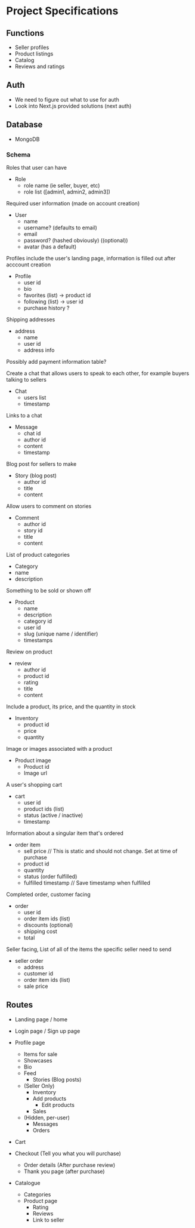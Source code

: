 # Project Specifications

## Functions
- Seller profiles
- Product listings
- Catalog
- Reviews and ratings

## Auth
- We need to figure out what to use for auth
- Look into Next.js provided solutions (next auth)

## Database
- MongoDB

### Schema

Roles that user can have
- Role
  - role name (ie seller, buyer, etc)
  - role list ([admin1, admin2, admin3])

<!-- Required stuff -->
Required user information (made on account creation)
- User
  - name
  - username? (defaults to email)
  - email
  - password? (hashed obviously) ((optional))
  - avatar (has a default)

<!-- Optional -->
Profiles include the user's landing page, information is filled out after acccount creation
- Profile
  - user id
  - bio
  - favorites (list) -> product id
  - following (list) -> user id
  - purchase history ?

Shipping addresses
- address
  - name
  - user id
  - address info

Possibly add payment information table?

Create a chat that allows users to speak to each other, for example buyers talking to sellers
- Chat
  - users list
  - timestamp

Links to a chat
- Message
  - chat id
  - author id
  - content
  - timestamp

Blog post for sellers to make
- Story (blog post)
  - author id
  - title
  - content

Allow users to comment on stories
- Comment
  - author id
  - story id
  - title
  - content

List of product categories
- Category
 - name
 - description

Something to be sold or shown off
- Product
  - name
  - description
  - category id
  - user id
  - slug (unique name / identifier)
  - timestamps

Review on product
- review
  - author id
  - product id
  - rating
  - title
  - content

Include a product, its price, and the quantity in stock
- Inventory
  - product id
  - price
  - quantity

Image or images associated with a product
- Product image
  - Product id
  - Image url

A user's shopping cart
- cart
  - user id
  - product ids (list)
  - status (active / inactive)
  - timestamp

Information about a singular item that's ordered
- order item
  - sell price // This is static and should not change. Set at time of purchase
  - product id
  - quantity
  - status (order fulfilled)
  - fulfilled timestamp // Save timestamp when fulfilled

Completed order, customer facing
- order
  - user id
  - order item ids (list)
  - discounts (optional)
  - shipping cost
  - total

Seller facing, List of all of the items the specific seller need to send
- seller order
  - address
  - customer id
  - order item ids (list)
  - sale price

## Routes
- Landing page / home
- Login page / Sign up page
- Profile page
  - Items for sale
  - Showcases
  - Bio
  - Feed
    - Stories (Blog posts)
  - (Seller Only)
    - Inventory
    - Add products
      - Edit products
    - Sales
  - (Hidden, per-user)
    - Messages
    - Orders

- Cart
- Checkout (Tell you what you will purchase)
  - Order details (After purchase review)
  - Thank you page (after purchase)

- Catalogue
  - Categories
  - Product page 
    - Rating
    - Reviews
    - Link to seller
